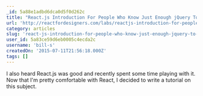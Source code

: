 ```yaml
---
_id: 5a88e1adbd6dca0d5f0d262c
title: "React.js Introduction For People Who Know Just Enough jQuery To Get By"
url: 'http://reactfordesigners.com/labs/reactjs-introduction-for-people-who-know-just-enough-jquery-to-get-by/'
category: articles
slug: 'react-js-introduction-for-people-who-know-just-enough-jquery-to-get-by'
user_id: 5a83ce59d6eb0005c4ecda2c
username: 'bill-s'
createdOn: '2015-07-11T21:56:18.000Z'
tags: []
---
```


I also heard React.js was good and recently spent some time playing with it. Now that I'm pretty comfortable with React, I decided to write a tutorial on this subject.
